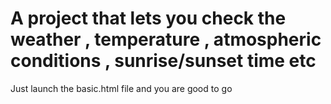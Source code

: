 # A project that lets you check the weather , temperature , atmospheric conditions , sunrise/sunset time etc
Just launch the basic.html file and you are good to go
